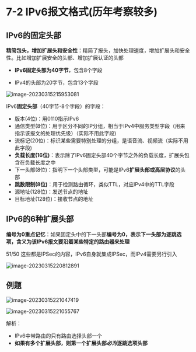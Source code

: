 # 7-2 IPv6报文格式(历年考察较多)

## IPv6的固定头部

**精简包头，增加扩展头和安全性**：精简了报头，加快处理速度，增加扩展头和安全性。比如增加扩展安全的头部、增加扩展认证的头部

- **IPv6固定头部为40字节**，包含8个字段

- IPv4的头部为20字节，包含13个字段

![image-20230315215953081](https://img.yatjay.top/md/image-20230315215953081.png)

IPv6**固定头部**（40字节-8个字段）的字段：

- 版本(4位)：用0110指示IPv6
- 通信类型(8位)：用于区分不同的IP分组，相当于IPv4中服务类型字段（用来指示该报文的处理优先级）（实际不用此字段)
- 流标记(20位)：标识某些需要特别处理的分组，是语音流、视频流（实际不用此字段)
- **负载长度(16位)**：表示除了IPv6固定头部40个字节之外的负载长度，扩展头包含在负载长度之中
- 下一头部(8位)：指明下一个头部类型，可能是IPv6**扩展头部或高层协议**的头部
- **跳数限制(8位)**：用于检测路由循环，类似TTL，对应IPv4中的TTL字段
- 源地址(128位)：发送节点的地址
- 目标地址(128位)：接收节点的地址

## IPv6的6种扩展头部

**编号为0重点记忆**：如果固定头中的下一头部**编号为0，表示下一头部为逐跳选项，含义为该IPv6报文要沿着某些特定的路由器来处理**

51/50 这些都是IPSec的内容，IPv6自身就集成IPSec，而IPv4需要另行引入

![image-20230315220812891](https://img.yatjay.top/md/image-20230315220812891.png)

## 例题

![image-20230315221047419](https://img.yatjay.top/md/image-20230315221047419.png)

![image-20230315221055767](https://img.yatjay.top/md/image-20230315221055767.png)

解析：

- IPv6中带路由的只有路由选择头部一个
- **如果有多个扩展头部，则第一个扩展头部*必为*逐跳选项头部**


